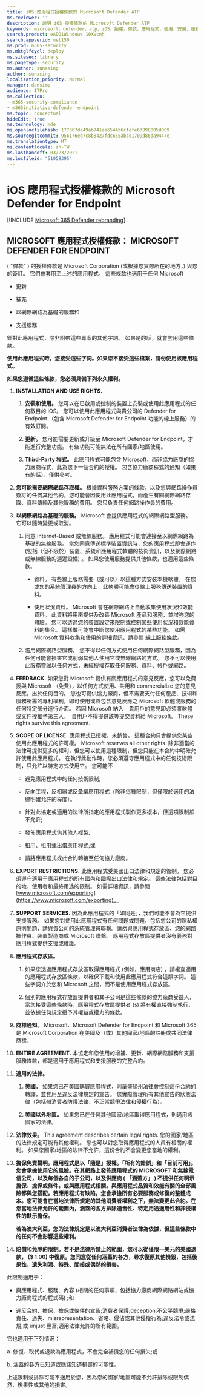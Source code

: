```yaml
---
title: iOS 應用程式授權條款的 Microsoft Defender ATP
ms.reviewer: ''
description: 說明 iOS 授權條款的 Microsoft Defender ATP
keywords: microsoft，defender，atp，iOS，授權，條款，應用程式，使用，安裝、服務、意見反應、範圍、
search.product: eADQiWindows 10XVcnh
search.appverid: met150
ms.prod: m365-security
ms.mktglfcycl: deploy
ms.sitesec: library
ms.pagetype: security
ms.author: sunasing
author: sunasing
localization_priority: Normal
manager: dansimp
audience: ITPro
ms.collection:
- m365-security-compliance
- m365initiative-defender-endpoint
ms.topic: conceptual
hideEdit: true
ms.technology: mde
ms.openlocfilehash: 177367da49ab741ee6544b6cfefe63898005d009
ms.sourcegitcommit: 956176ed7c8b8427fdc655abcd1709d86da9447e
ms.translationtype: MT
ms.contentlocale: zh-TW
ms.lasthandoff: 03/23/2021
ms.locfileid: "51058395"
---
```

# <a name="microsoft-defender-for-endpoint-for-ios-application-license-terms"></a>iOS 應用程式授權條款的 Microsoft Defender for Endpoint

[!INCLUDE [Microsoft 365 Defender rebranding](../../includes/microsoft-defender.md)]


## <a name="microsoft-application-license-terms-microsoft-defender-for-endpoint"></a>MICROSOFT 應用程式授權條款： MICROSOFT DEFENDER FOR ENDPOINT

 ( "條款" ) 的授權條款是 Microsoft Corporation (或根據您實際所在的地方，) 與您的簽訂。 它們會套用至上述的應用程式。 這些條款也適用于任何 Microsoft

-   更新

-   補充

-   以網際網路為基礎的服務和

-   支援服務

針對此應用程式，除非附帶這些專案的其他字詞。 如果是的話，就會套用這些條款。

**使用此應用程式時，您接受這些字詞。如果您不接受這些檔案，請勿使用該應用程式。**

**如果您遵循這些條款，您必須具備下列永久權利。**

1.  **INSTALLATION AND USE RIGHTS.**

    1.  **安裝和使用。** 您可以在已啟用或控制的裝置上安裝或使用此應用程式的任何數目的 iOS。 您可以使用此應用程式與貴公司的 Defender for Endpoint （包含 Microsoft Defender for Endpoint 功能的線上服務）的有效訂閱。

    2.  **更新。** 您可能需要更新或升級至 Microsoft Defender for Endpoint，才能進行完整功能。 有些功能可能無法在所有國家/地區使用。

    3.  **Third-Party 程式。** 此應用程式可能包含 Microsoft，而非協力廠商的協力廠商程式，此為您下一個合約的授權。 包含協力廠商程式的通知（如果有的話），僅供參考。

2.  **您可能需要網際網路存取權。** 根據資料服務方案的條款，以及您與網路操作員簽訂的任何其他合約，您可能會因使用此應用程式，而產生有關網際網路存取、資料傳輸及其他服務的費用。 您只負責任何網路操作員的費用。

3.  **以網際網路為基礎的服務。** Microsoft 會提供應用程式的網際網路型服務。 它可以隨時變更或取消。

    1.  同意 Internet-Based 或無線服務。 應用程式可能會連接至以網際網路為基礎的無線服務。 當您同意傳送標準裝置資訊時，您的應用程式即會運作 (包括（但不限於）裝置、系統和應用程式軟體的技術資訊，以及網際網路或無線服務的週邊設備) 。 如果您使用服務提供其他條款，也適用這些條款。

        -   資料。 有些線上服務需要（或可以）以這種方式安裝本機軟體。 在您或您的系統管理員的方向上，此軟體可能會從線上服務傳送裝置的資料。

        -   使用狀況資料。 Microsoft 會在網際網路上自動收集使用狀況和效能資料。 此資料將用來提供及改善 Microsoft 產品和服務，並增強您的體驗。
            您可以透過您的裝置設定來限制或控制某些使用狀況和效能資料的集合。 這樣做可能會中斷您使用應用程式的某些功能。 如需 Microsoft 資料收集和使用的詳細資訊，請參閱 [線上服務條款](https://go.microsoft.com/fwlink/?linkid=2106777)。

    2.  濫用網際網路型服務。 您不得以任何方式使用任何網際網路型服務，因為任何可能會損害它或削弱其他人使用它或無線網路的方式。 您不可以使用此服務嘗試以任何方式，未經授權存取任何服務、資料、帳戶或網路。

4.  **FEEDBACK.** 如果您對 Microsoft 提供有關應用程式的意見反應，您可以免費授與 Microsoft （免費），以任何方式使用、共用和 commercialize 您的意見反應，出於任何目的。 您也可提供協力廠商，但不需要支付任何產品、技術和服務所需的專利權利，即可使用或與包含意見反應之 Microsoft 軟體或服務的任何特定部分進行介面。 若因 Microsoft 納入　貴用戶的意見即必須將軟體或文件授權予第三人，　貴用戶不得提供該等提交資料給 Microsoft。 These rights survive this agreement.

5.  **SCOPE OF LICENSE.** 應用程式已授權，未銷售。 這種合約只會提供您某些使用此應用程式的許可權。 Microsoft reserves all other rights. 除非適當的法律可提供更多的權利，但您可以使用這種限制，但您只能在本合約中明確允許使用此應用程式。 在執行此動作時，您必須遵守應用程式中的任何技術限制，只允許以特定方式使用它。 您可能不

    -   避免應用程式中的任何技術限制;

    -   反向工程，反相器或反彙編應用程式（除非這種限制，但僅限於適用的法律明確允許的程度）。

    -   針對此協定或適用的法律所指定的應用程式製作更多複本，但這項限制卻不允許;

    -   發佈應用程式供其他人複製;

    -   租用、租用或出借應用程式;或

    -   請將應用程式或此合約轉接至任何協力廠商。

6.  **EXPORT RESTRICTIONS.** 此應用程式受美國出口法律和規定的管制。 您必須遵守適用于應用程式的所有國內和國際出口法律和規定。 這些法律包括對目的地、使用者和最終用途的限制。 如需詳細資訊，請參閱 [www.microsoft.com/exporting](https://www.microsoft.com/exporting)。

7.  **SUPPORT SERVICES.** 因為此應用程式的「如同是」，我們可能不會為它提供支援服務。 如果您對使用此應用程式有任何問題或問題，包括您公司的隱私權原則問題，請與貴公司的系統管理員聯繫。請勿與應用程式存放區、您的網路操作員、裝置製造商或 Microsoft 聯繫。
    應用程式存放區提供者沒有義務對應用程式提供支援或維護。

8.  **應用程式存放區。**

    1.  如果您透過應用程式存放區取得應用程式 (例如，應用商店) ，請複查適用的應用程式存放區條款，以確保下載和使用此應用程式符合這類字詞。
        這些字詞介於您和 Microsoft 之間，而不是使用應用程式存放區。

    2.  個別的應用程式存放區提供者和其子公司是這些條款的協力廠商受益人，當您接受這些條款時，應用程式存放區提供者 (s) 將有權直接強制執行，並依據任何規定授予其權益或權力的條款。

9.  **商標通知。** Microsoft、Microsoft Defender for Endpoint 和 Microsoft 365 是 Microsoft Corporation 在美國及（或）其他國家/地區的註冊或共同法律商標。

10. **ENTIRE AGREEMENT.** 本協定和您使用的增補、更新、網際網路服務和支援服務條款，都是適用于應用程式和支援服務的完整合約。

11. **適用的法律。**

    1.  **美國。** 如果您已在美國購買應用程式，則華盛頓州法律會控制這份合約的轉譯，並套用至違反法律規定的宣告。 您實際管理所有其他宣告的狀態法律（包括州消費者防護法律、不正當競爭法律和侵權行為）。

    2.  **美國以外地區。** 如果您已在任何其他國家/地區取得應用程式，則適用該國家的法律。

12. **法律效果。** This agreement describes certain legal rights. 您的國家/地區的法律規定可能有其他權利。 您也可以對您取得應用程式的人員有相關的權利。 如果您國家/地區的法律不允許，這份合約不會變更您當地的權利。

13. **擔保免責聲明。應用程式是以「隨是」授權。「所有的錯誤」和「目前可用」。您會承擔使用它的風險。在其網路上發佈應用程式的 MICROSOFT 和無線電信公司，以及每個各自的子公司，以及供應商 ( 「涵蓋方」 ) 不提供任何明示擔保、擔保或條件，或與應用程式相關。與應用程式品質和效能有關的全部風險都與您搭配。若應用程式有缺陷，您會承擔所有必要服務或修復的整體成本。您可能會在當地法律所規定的其他消費者權利之下，無法變更此合約。在您當地法律允許的範圍內，涵蓋的各方排除適售性、特定用途適用性和非侵權性的默示擔保。**

    **若為澳大利亞，您的法律規定是以澳大利亞消費者法律為依據，但這些條款中的任何不會影響這些權利。**

14.  **賠償和免除的限制。若不是法律所禁止的範圍，您可以從僅限一美元的美國退款， (\$ 1.00) 中復原。您同意從任何涵蓋的各方，尋求復原其他損毀，包括後果性、遺失利潤、特殊、間接或偶然的損害。**

此限制適用于：

-   與應用程式、服務、內容 (相關的任何事項，包括協力廠商網際網路網站或協力廠商程式的程式碼) ;和

-   違反合約、擔保、擔保或條件的宣告;消費者保護;deception;不公平競爭;嚴格責任、過失、misrepresentation、省略、侵佔或其他侵權行為;違反法令或法規;或 unjust 豐富;適用法律允許的所有範圍。

它也適用于下列情況：

a.  修復、取代或退款為應用程式，不會完全補償您的任何損失;或

b.  涵蓋的各方已知道或應該知道損害的可能性。

上述限制或排除可能不適用於您，因為您的國家/地區可能不允許排除或限制偶然、後果性或其他的損害。
